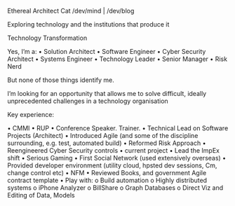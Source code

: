 Ethereal Architect
Cat /dev/mind | /dev/blog


Exploring technology and the institutions that produce it


Technology Transformation

Yes, I’m a:
•	Solution Architect
•	Software Engineer
•	Cyber Security Architect
•	Systems Engineer
•	Technology Leader
•	Senior Manager
•	Risk Nerd

But none of those things identify me.

I’m looking for an opportunity that allows me to solve difficult, ideally unprecedented challenges in a technology organisation

Key experience:

•	CMMI
•	RUP
•	Conference Speaker. Trainer.
•	Technical Lead on Software Projects (Architect)
•	Introduced Agile (and some of the discipline surrounding, e.g. test, automated build)
•	Reformed Risk Approach
•	Reengineered Cyber Security controls
•	current project
•	Lead the ImpEx shift
•	Serious Gaming
•	First Social Network (used extensively overseas)
•	Provided developer environment (utility cloud, hpsted dev sessions, Cm, change control etc)
•	NFM
•	Reviewed Books, and government Agile contract template
•	Play with:
o	Build automation
o	Highly distributed systems
o	iPhone Analyzer
o	BillShare
o	Graph Databases
o	Direct Viz and Editing of Data, Models

